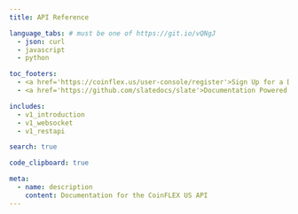 ```yaml
---
title: API Reference

language_tabs: # must be one of https://git.io/vQNgJ
  - json: curl
  - javascript
  - python

toc_footers:
  - <a href='https://coinflex.us/user-console/register'>Sign Up for a Developer Key</a>
  - <a href='https://github.com/slatedocs/slate'>Documentation Powered by Slate</a>

includes:
  - v1_introduction
  - v1_websocket
  - v1_restapi

search: true

code_clipboard: true

meta:
  - name: description
    content: Documentation for the CoinFLEX US API
---
```

